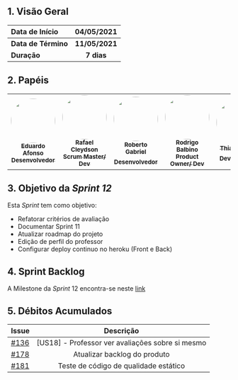 
## 1. <a name="1">Visão Geral</a>

| Data de Início | 04/05/2021 |
|:--|:--:|
| **Data de Término** | **11/05/2021** |
| **Duração** | **7 dias** |

## 2. <a name="2">Papéis</a>

<table>
    <tr>
     <!-- Eduardo   -->
        <td align="center"><a href="https://github.com/oEduardoAfonso"><img style="border-radius: 50%;" src="https://avatars.githubusercontent.com/u/54921791?s=400&u=12d7cd0e0fdb7e4540dd786c4cc936167d8b7666&v=4" width="100px;" alt=""/><br /><sub><b>Eduardo Afonso</b><br><b>Desenvolvedor</b></sub></a><br /></td>
     <!-- Rafael -->
        <td align="center"><a href="https://github.com/RcleydsonR">
        <img style="border-radius: 50%;" src="https://avatars.githubusercontent.com/u/74625814?s=460&u=c3b77eaa289d931e139e184d494e0151956372a8&v=4"width="100px;" alt=""/>
        <br /><sub><b>Rafael Cleydson</b><br><b>Scrum Master/ Dev</b></sub></a><br /></td>
         <!-- Roberto  -->
        <td align="center"><a href="https://github.com/mangabeiras"><img style="border-radius: 50%;" src="https://avatars.githubusercontent.com/u/54643519?s=400&u=e818422fc51e3e58e20e2bfc28bcdcd96a3acf62&v=4" width="100px;" alt=""/><br /><sub><b>Roberto Gabriel</b><br><b>Desenvolvedor</sub></a><br /></td>
     <!-- Rodrigo     -->
        <td align="center"><a href=https://github.com/Balbinoo><img style="border-radius: 50%;" src="https://avatars.githubusercontent.com/u/54644626?s=400&u=8d36fb668cd69ccd23d5827ae9e1b86a937eefa1&v=4" width="100px;" alt=""/><br /><sub><b>Rodrigo Balbino</b><br><b>Product Owner/ Dev</b></sub></a><br /></td>
    <!-- Thiago  -->
        <td align="center"><a href=https://github.com/thiagohdaqw><img style="border-radius: 50%;" src="https://avatars.githubusercontent.com/u/54081877?s=400&u=c1add0666adbf836efe972df83a854185477c2cc&v=4" width="100px;" alt=""/><br /><sub><b>Thiago Paiva</b><br><b>DevOps/ Dev</sub></a><br/></td>
     <!-- Victor -->
        <td align="center"><a href=https://github.com/victorhugo21><img style="border-radius: 50%;" src="https://avatars.githubusercontent.com/u/54643372?s=400&u=662c17b015a365ca35b5b4ea519c0fd64fd00184&v=4" width="100px;" alt=""/><br /><sub><b>Victor Hugo</b><br><b>Desenvolvedor</sub></a><br/></td>
        </tr>
    </table>
    
## 3. <a name="3">Objetivo da _Sprint 12_</a>

<p align="justify">Esta <i>Sprint</i> tem como objetivo:</p>

- Refatorar critérios de avaliação 
- Documentar Sprint 11 
- Atualizar roadmap do projeto 
- Edição de perfil do professor 
- Configurar deploy continuo no heroku (Front e Back)



## 4. <a name="4">Sprint Backlog</a>

A Milestone da _Sprint_ 12 encontra-se neste [link](https://github.com/fga-eps-mds/2020.2-Anunbis/milestone/13)

## 5. <a name="5">Débitos Acumulados</a>

| Issue | Descrição |
|:--|:--:|
| [#136](https://github.com/fga-eps-mds/2020.2-Anunbis/issues/136) | [US18] - Professor ver avaliações sobre si mesmo|
| [#178](https://github.com/fga-eps-mds/2020.2-Anunbis/issues/178) | Atualizar backlog do produto |
| [#181](https://github.com/fga-eps-mds/2020.2-Anunbis/issues/181) | Teste de código de qualidade estático |


